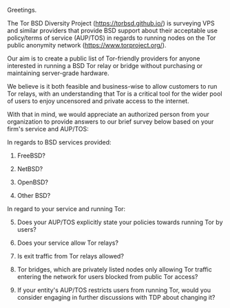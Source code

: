 Greetings.

The Tor BSD Diversity Project (https://torbsd.github.io/) is surveying VPS and similar providers that provide BSD support about their acceptable use policy/terms of service (AUP/TOS) in regards to running nodes on the Tor public anonymity network (https://www.torproject.org/).

Our aim is to create a public list of Tor-friendly providers for anyone interested in running a BSD Tor relay or bridge without purchasing or maintaining server-grade hardware.

We believe is it both feasible and business-wise to allow customers to run Tor relays, with an understanding that Tor is a critical tool for the wider pool of users to enjoy uncensored and private access to the internet.

With that in mind, we would appreciate an authorized person from your organization to provide answers to our brief survey below based on your firm's service and AUP/TOS:

In regards to BSD services provided:

1. FreeBSD?

2. NetBSD?

3. OpenBSD?

4. Other BSD?

In regard to your service and running Tor:

5. Does your AUP/TOS explicitly state your policies towards running Tor by users?

6. Does your service allow Tor relays?

7. Is exit traffic from Tor relays allowed?

8. Tor bridges, which are privately listed nodes only allowing Tor traffic entering the network for users blocked from public Tor access?

9. If your entity's AUP/TOS restricts users from running Tor, would you consider engaging in further discussions with TDP about changing it?
